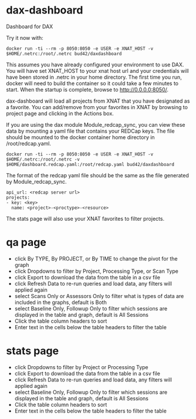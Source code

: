 # dax-dashboard
Dashboard for DAX

Try it now with:
```
docker run -ti --rm -p 8050:8050 -e USER -e XNAT_HOST -v $HOME/.netrc:/root/.netrc bud42/daxdashboard
```

This assumes you have already configured your environment to use DAX. You will have set XNAT_HOST to your xnat host url and your credentials will have been stored in .netrc in your home directory. The first time you run, docker will need to build the container so it could take a few minutes to start. When the startup is complete, browse to http://0.0.0.0:8050/.


dax-dashboard will load all projects from XNAT that you have designated as a favorite. You can add/remove from your favorites in XNAT by browsing to project page and clicking in the Actions box.

If you are using the dax module Module_redcap_sync, you can view these data by mounting a yaml file that contains your REDCap keys.
The file should be mounted to the docker container home directory in /root/redcap.yaml.
```
docker run -ti --rm -p 8050:8050 -e USER -e XNAT_HOST -v $HOME/.netrc:/root/.netrc -v $HOME/dashboard.redcap.yaml:/root/redcap.yaml bud42/daxdashboard
```

The format of the redcap yaml file should be the same as the file generated by Module_redcap_sync.
```
api_url: <redcap server url>
projects:
- key: <key>
  name: <project>-<proctype>-<resource>
```

The stats page will also use your XNAT favorites to filter projects.

# qa page
- click By TYPE, By PROJECT, or By TIME to change the pivot for the graph
- click Dropdowns to filter by Project, Processing Type, or Scan Type
- click Export to download the data from the table in a csv file
- click Refresh Data to re-run queries and load data, any filters will applied again
- select Scans Only or Assessors Only to filter what is types of data are included in the graphs, default is Both
- select Baseline Only, Followup Only to filter which sessions are displayed in the table and graph, default is All Sessions
- Click the table column headers to sort
- Enter text in the cells below the table headers to filter the table

# stats page
- click Dropdowns to filter by Project or Processing Type
- click Export to download the data from the table in a csv file
- click Refresh Data to re-run queries and load data, any filters will applied again
- select Baseline Only, Followup Only to filter which sessions are displayed in the table and graph, default is All Sessions
- Click the table column headers to sort
- Enter text in the cells below the table headers to filter the table
